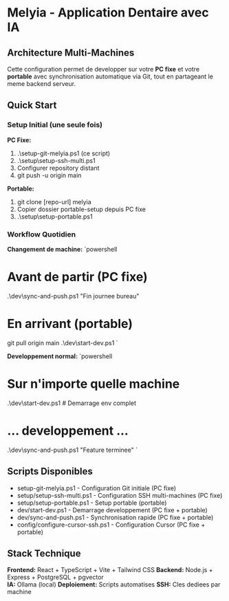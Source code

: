 ﻿# Melyia - Application Dentaire avec IA

## Architecture Multi-Machines

Cette configuration permet de developper sur votre **PC fixe** et votre **portable** avec synchronisation automatique via Git, tout en partageant le meme backend serveur.

## Quick Start

### Setup Initial (une seule fois)

**PC Fixe:**
1. .\setup-git-melyia.ps1 (ce script)
2. .\setup\setup-ssh-multi.ps1
3. Configurer repository distant
4. git push -u origin main

**Portable:**
1. git clone [repo-url] melyia
2. Copier dossier portable-setup depuis PC fixe
3. .\setup\setup-portable.ps1

### Workflow Quotidien

**Changement de machine:**
`powershell
# Avant de partir (PC fixe)
.\dev\sync-and-push.ps1 "Fin journee bureau"

# En arrivant (portable)  
git pull origin main
.\dev\start-dev.ps1
`

**Developpement normal:**
`powershell
# Sur n'importe quelle machine
.\dev\start-dev.ps1    # Demarrage env complet
# ... developpement ...
.\dev\sync-and-push.ps1 "Feature terminee"
`

## Scripts Disponibles

- setup-git-melyia.ps1 - Configuration Git initiale (PC fixe)
- setup/setup-ssh-multi.ps1 - Configuration SSH multi-machines (PC fixe)
- setup/setup-portable.ps1 - Setup portable (portable)
- dev/start-dev.ps1 - Demarrage developpement (PC fixe + portable)
- dev/sync-and-push.ps1 - Synchronisation rapide (PC fixe + portable)
- config/configure-cursor-ssh.ps1 - Configuration Cursor (PC fixe + portable)

## Stack Technique

**Frontend:** React + TypeScript + Vite + Tailwind CSS
**Backend:** Node.js + Express + PostgreSQL + pgvector  
**IA:** Ollama (local)
**Deploiement:** Scripts automatises
**SSH:** Cles dediees par machine
